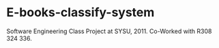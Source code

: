 E-books-classify-system
=======================
Software Engineering Class Project at SYSU, 2011.
Co-Worked with R308 324 336.


